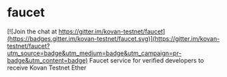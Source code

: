 # faucet

[![Join the chat at https://gitter.im/kovan-testnet/faucet](https://badges.gitter.im/kovan-testnet/faucet.svg)](https://gitter.im/kovan-testnet/faucet?utm_source=badge&utm_medium=badge&utm_campaign=pr-badge&utm_content=badge)
Faucet service for verified developers to receive Kovan Testnet Ether
